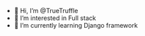 - 👋 Hi, I’m @TrueTruffle
- 👀 I’m interested in Full stack
- 🌱 I’m currently learning Django framework

<!---
TrueTruffle/TrueTruffle is a ✨ special ✨ repository because its `README.md` (this file) appears on your GitHub profile.
You can click the Preview link to take a look at your changes.
--->
